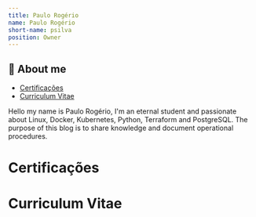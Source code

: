 ```yaml
---
title: Paulo Rogério
name: Paulo Rogério 
short-name: psilva  
position: Owner         
---
```


## 🚀 About me

- [Certificações](#certificações)
- [Curriculum Vitae](#curriculum-vitae)


Hello my name is Paulo Rogério, I'm an eternal student and passionate about Linux, Docker, Kubernetes, Python, Terraform and PostgreSQL. The purpose of this blog is to share knowledge and document operational procedures.

# Certificações

<object data="/images/paulo-rogerio/LPIC-1.pdf" width="500" height="1000" type='application/pdf'></object>

# Curriculum Vitae

<object data="/images/paulo-rogerio/PauloRogerioGomes.pdf" width="500" height="1000" type='application/pdf'></object>
